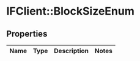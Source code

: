 # IFClient::BlockSizeEnum

## Properties
Name | Type | Description | Notes
------------ | ------------- | ------------- | -------------


